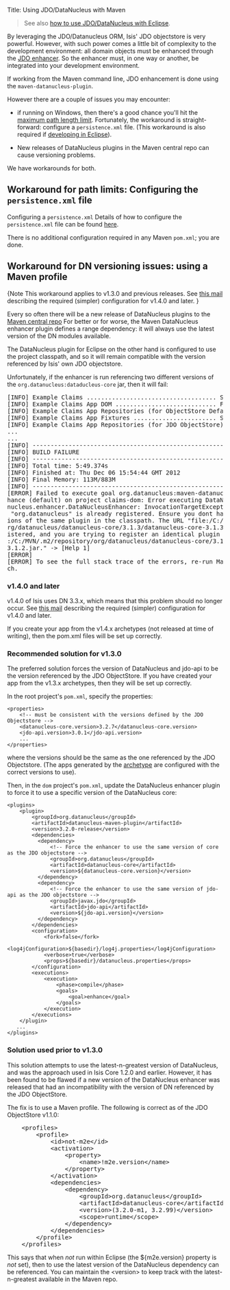 Title: Using JDO/DataNucleus with Maven

> See also [how to use JDO/DataNucleus with Eclipse](./datanucleus-and-eclipse.html).  

By leveraging the JDO/Datanucleus ORM, Isis' JDO objectstore is very powerful. However, with such power comes a little bit of complexity to the development environment: all domain objects must be enhanced through the [JDO enhancer](http://db.apache.org/jdo/enhancement.html).  So the enhancer must, in one way or another, be integrated into your development environment.

If working from the Maven command line, JDO enhancement is done using the `maven-datanucleus-plugin`.

However there are a couple of issues you may encounter:

* if running on Windows, then there's a good chance you'll hit the [maximum path length limit](http://msdn.microsoft.com/en-us/library/aa365247%28VS.85%29.aspx#maxpath). Fortunately, the workaround is straight-forward: configure a `persistence.xml` file.  (This workaround is also required if [developing in Eclipse](./datanucleus-and-eclipse.html)).

* New releases of DataNucleus plugins in the Maven central repo can cause versioning problems.

We have workarounds for both.

## Workaround for path limits: Configuring the `persistence.xml` file

Configuring a `persistence.xml` 
Details of how to configure the `persistence.xml` file can be found [here](./persistence_xml.html).

There is no additional configuration required in any Maven `pom.xml`; you are done.

## Workaround for DN versioning issues: using a Maven profile

{Note
This workaround applies to v1.3.0 and previous releases.  See [this mail](http://markmail.org/message/2ns3z3aywwtljawy) describing the required (simpler) configuration for v1.4.0 and later.
}

Every so often there will be a new release of DataNucleus plugins to the [Maven central repo](http://search.maven.org)  For better or for worse, the Maven DataNucleus enhancer plugin defines a range dependency: it will always use the latest version of the DN modules available.

The DataNucleus plugin for Eclipse on the other hand is configured to use the project classpath, and so it will remain compatible with the version referenced by Isis' own JDO objectstore.

Unfortunately, if the enhancer is run referencing two different versions of the `org.datanucleus:dataducleus-core` jar, then it will fail:

<pre>
[INFO] Example Claims .................................... SUCCESS [0.017s]
[INFO] Example Claims App DOM ............................ FAILURE [1.532s]
[INFO] Example Claims App Repositories (for ObjectStore Default)  SKIPPED
[INFO] Example Claims App Fixtures ....................... SKIPPED
[INFO] Example Claims App Repositories (for JDO ObjectStore)  SKIPPED
...
...
[INFO] ------------------------------------------------------------------------
[INFO] BUILD FAILURE
[INFO] ------------------------------------------------------------------------
[INFO] Total time: 5:49.374s
[INFO] Finished at: Thu Dec 06 15:54:44 GMT 2012
[INFO] Final Memory: 113M/883M
[INFO] ------------------------------------------------------------------------
[ERROR] Failed to execute goal org.datanucleus:maven-datanucleus-plugin:3.1.1:en
hance (default) on project claims-dom: Error executing DataNucleus tool org.data
nucleus.enhancer.DataNucleusEnhancer: InvocationTargetException: Plugin (Bundle)
 "org.datanucleus" is already registered. Ensure you dont have multiple JAR vers
ions of the same plugin in the classpath. The URL "file:/C:/MVN/.m2/repository/o
rg/datanucleus/datanucleus-core/3.1.3/datanucleus-core-3.1.3.jar" is already reg
istered, and you are trying to register an identical plugin located at URL "file
:/C:/MVN/.m2/repository/org/datanucleus/datanucleus-core/3.1.2/datanucleus-core-
3.1.2.jar." -&gt; [Help 1]
[ERROR]
[ERROR] To see the full stack trace of the errors, re-run Maven with the -e swit
ch.
</pre>


### v1.4.0 and later

v1.4.0 of Isis uses DN 3.3.x, which means that this problem should no longer occur.  See [this mail](http://markmail.org/message/2ns3z3aywwtljawy) describing the required (simpler) configuration for v1.4.0 and later.

If you create your app from the v1.4.x archetypes (not released at time of writing), then the pom.xml files will be set up correctly.

### Recommended solution for v1.3.0

The preferred solution forces the version of DataNucleus and jdo-api to be the version referenced by the JDO ObjectStore.    If you have created your app from the v1.3.x archetypes, then they will be set up correctly.

In the root project's `pom.xml`, specify the properties:

    <properties>
        <!-- must be consistent with the versions defined by the JDO Objectstore -->
        <datanucleus-core.version>3.2.7</datanucleus-core.version>
        <jdo-api.version>3.0.1</jdo-api.version>
        ...
    </properties>

where the versions should be the same as the one referenced by the 
JDO Objectstore.  (The apps generated by the [archetype](../../../intro/getting-started/simple-archetype.html) are
configured with the correct versions to use).

Then, in the `dom` project's `pom.xml`, update the DataNucleus enhancer plugin to force it to use a specific version of the DataNucleus core: 


    <plugins>
        <plugin>
            <groupId>org.datanucleus</groupId>
            <artifactId>datanucleus-maven-plugin</artifactId>
            <version>3.2.0-release</version>
            <dependencies>
              <dependency>
                  <!-- Force the enhancer to use the same version of core as the JDO objectstore -->
                  <groupId>org.datanucleus</groupId>
                  <artifactId>datanucleus-core</artifactId>
                  <version>${datanucleus-core.version}</version>
              </dependency>
              <dependency>
                  <!-- Force the enhancer to use the same version of jdo-api as the JDO objectstore -->
                  <groupId>javax.jdo</groupId>
                  <artifactId>jdo-api</artifactId>
                  <version>${jdo-api.version}</version>
              </dependency>
            </dependencies>
            <configuration>
            	<fork>false</fork>
                <log4jConfiguration>${basedir}/log4j.properties</log4jConfiguration>
                <verbose>true</verbose>
                <props>${basedir}/datanucleus.properties</props>
            </configuration>
            <executions>
                <execution>
                    <phase>compile</phase>
                    <goals>
                        <goal>enhance</goal>
                    </goals>
                </execution>
            </executions>
        </plugin>
       ...
    </plugins>

 

### Solution used prior to v1.3.0

This solution attempts to use the latest-n-greatest version of DataNucleus, and was the approach used in Isis Core 1.2.0 and earlier.  However, it has been found to be flawed if a new version of the DataNucleus enhancer was released that had an incompatibility with the version of DN referenced by the JDO ObjectStore.

The fix is to use a Maven profile.  The following is correct as of the JDO ObjectStore v1.1.0:

<pre>
    &lt;profiles&gt;
        &lt;profile&gt;
            &lt;id&gt;not-m2e&lt;/id&gt;
            &lt;activation&gt;
                &lt;property&gt;
                    &lt;name&gt;!m2e.version&lt;/name&gt;
                &lt;/property&gt;
            &lt;/activation&gt;
            &lt;dependencies&gt;
                &lt;dependency&gt;
                    &lt;groupId&gt;org.datanucleus&lt;/groupId&gt;
                    &lt;artifactId&gt;datanucleus-core&lt;/artifactId&gt;
                    &lt;version&gt;(3.2.0-m1, 3.2.99)&lt;/version&gt;
                    &lt;scope&gt;runtime&lt;/scope&gt;
                &lt;/dependency&gt;
            &lt;/dependencies&gt;
        &lt;/profile&gt;
    &lt;/profiles&gt;
</pre>

This says that when *not* run within Eclipse (the ${m2e.version} property is *not* set), then to use the latest version of the DataNucleus dependency can be referenced.  You can maintain the &lt;version&gt; to keep track with the latest-n-greatest available in the Maven repo.

